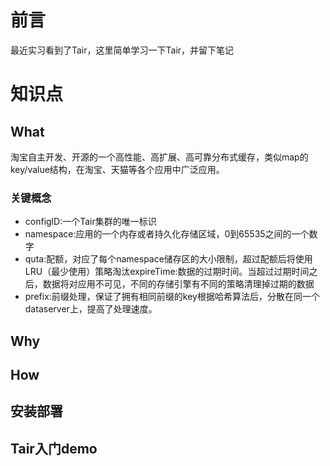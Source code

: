 # 前言

最近实习看到了Tair，这里简单学习一下Tair，并留下笔记

# 知识点
## What

淘宝自主开发、开源的一个高性能、高扩展、高可靠分布式缓存，类似map的key/value结构，在淘宝、天猫等各个应用中广泛应用。

### 关键概念

- configlD:一个Tair集群的唯一标识
- namespace:应用的一个内存或者持久化存储区域，0到65535之间的一个数字
- quta:配额，对应了每个namespace储存区的大小限制，超过配额后将使用LRU（最少使用）策略淘汰expireTime:数据的过期时间。当超过过期时间之后，数据将对应用不可见，不同的存储引擎有不同的策略清理掉过期的数据
- prefix:前缀处理，保证了拥有相同前缀的key根据哈希算法后，分散在同一个dataserver上，提高了处理速度。

## Why 
## How

## 安装部署

## Tair入门demo

